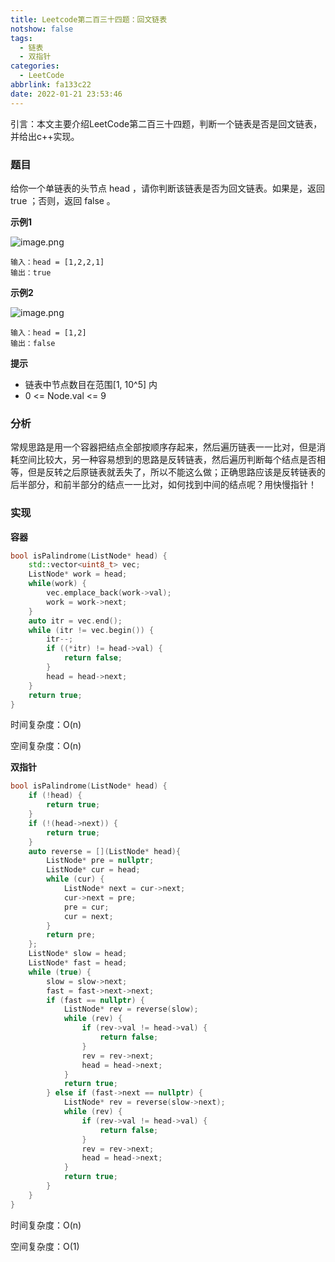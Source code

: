 ```yaml
---
title: Leetcode第二百三十四题：回文链表
notshow: false
tags:
  - 链表
  - 双指针
categories:
  - LeetCode
abbrlink: fa133c22
date: 2022-01-21 23:53:46
---
```


引言：本文主要介绍LeetCode第二百三十四题，判断一个链表是否是回文链表，并给出c++实现。

<!--more-->

### 题目
给你一个单链表的头节点 head ，请你判断该链表是否为回文链表。如果是，返回 true ；否则，返回 false 。

**示例1**

![image.png](https://s2.loli.net/2022/01/21/ZG1w5Au2j8v9KsT.png)

```
输入：head = [1,2,2,1]
输出：true
```

**示例2**

![image.png](https://s2.loli.net/2022/01/21/DcblhSoI8WV9QMg.png)

```
输入：head = [1,2]
输出：false
```

**提示**

- 链表中节点数目在范围[1, 10^5] 内
- 0 <= Node.val <= 9

### 分析
常规思路是用一个容器把结点全部按顺序存起来，然后遍历链表一一比对，但是消耗空间比较大，另一种容易想到的思路是反转链表，然后遍历判断每个结点是否相等，但是反转之后原链表就丢失了，所以不能这么做；正确思路应该是反转链表的后半部分，和前半部分的结点一一比对，如何找到中间的结点呢？用快慢指针！

### 实现

**容器**

```c++
bool isPalindrome(ListNode* head) {
    std::vector<uint8_t> vec;
    ListNode* work = head;
    while(work) {
        vec.emplace_back(work->val);
        work = work->next;
    }
    auto itr = vec.end();
    while (itr != vec.begin()) {
        itr--;
        if ((*itr) != head->val) {
            return false;
        }
        head = head->next;
    }
    return true;
}
```

时间复杂度：O(n)

空间复杂度：O(n)

**双指针**

```c++
bool isPalindrome(ListNode* head) {
    if (!head) {
        return true;
    } 
    if (!(head->next)) {
        return true;
    }
    auto reverse = [](ListNode* head){
        ListNode* pre = nullptr;
        ListNode* cur = head;
        while (cur) {
            ListNode* next = cur->next;
            cur->next = pre;
            pre = cur;
            cur = next;
        }
        return pre;
    };
    ListNode* slow = head;
    ListNode* fast = head;
    while (true) {
        slow = slow->next;
        fast = fast->next->next;
        if (fast == nullptr) {
            ListNode* rev = reverse(slow);
            while (rev) {
                if (rev->val != head->val) {
                    return false;
                }
                rev = rev->next;
                head = head->next;
            }
            return true;
        } else if (fast->next == nullptr) {
            ListNode* rev = reverse(slow->next);
            while (rev) {
                if (rev->val != head->val) {
                    return false;
                }
                rev = rev->next;
                head = head->next;
            }
            return true;
        }
    }
}
```

时间复杂度：O(n)

空间复杂度：O(1)


